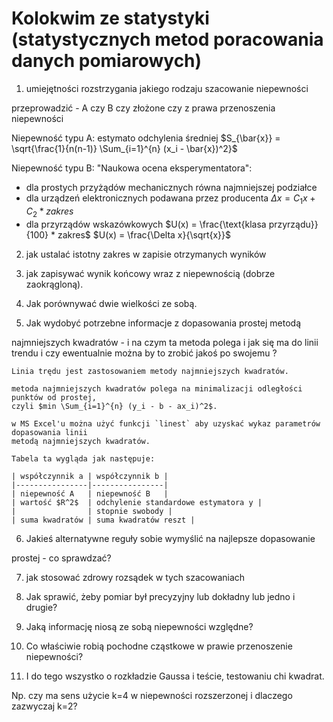 # Kolokwim ze statystyki (statystycznych metod poracowania danych pomiarowych)
1. umiejętności rozstrzygania jakiego rodzaju szacowanie niepewności

przeprowadzić - A czy B czy złożone czy z prawa przenoszenia
niepewności

Niepewność typu A: estymato odchylenia średniej
$S_{\bar{x}} = \sqrt{\frac{1}{n(n-1)} \Sum_{i=1}^{n} (x_i - \bar{x})^2}$

Niepewność typu B: "Naukowa ocena eksperymentatora":
- dla prostych przyżądów mechanicznych równa najmniejszej podziałce
- dla urządzeń elektronicznych podawana przez producenta $\Delta x = C_1 x + C_2 * zakres$
- dla przyrządów wskazówkowych $U(x) = \frac{\text{klasa przyrządu}}{100} * zakres$ $U(x) = \frac{\Delta x}{\sqrt{x}}$

2. jak ustalać istotny zakres w zapisie otrzymanych wyników

3. jak zapisywać wynik końcowy wraz z niepewnością (dobrze zaokrągloną).

4. Jak porównywać dwie wielkości ze sobą.

5. Jak wydobyć potrzebne informacje z dopasowania prostej metodą

najmniejszych kwadratów - i na czym ta metoda polega i jak się ma do
linii trendu i czy ewentualnie można by to zrobić jakoś po swojemu ?

```{tip}
Linia trędu jest zastosowaniem metody najmniejszych kwadratów.

metoda najmniejszych kwadratów polega na minimalizacji odległości punktów od prostej,
czyli $min \Sum_{i=1}^{n} (y_i - b - ax_i)^2$.

w MS Excel'u można użyć funkcji `linest` aby uzyskać wykaz parametrów dopasowania linii
metodą najmniejszych kwadratów. 

Tabela ta wygląda jak następuje:

| współczynnik a | współczynnik b |
|----------------|----------------|
| niepewność A   | niepewność B   |
| wartość $R^2$  | odchylenie standardowe estymatora y |
|                | stopnie swobody |
| suma kwadratów | suma kwadratów reszt |
```


6. Jakieś alternatywne reguły sobie wymyślić na najlepsze dopasowanie

prostej - co sprawdzać?

7. jak stosować zdrowy rozsądek w tych szacowaniach

8. Jak sprawić, żeby pomiar był precyzyjny lub dokładny lub jedno i
drugie?

9. Jaką informację niosą ze sobą niepewności względne?

10. Co właściwie robią pochodne cząstkowe w prawie przenoszenie niepewności?

11. I do tego wszystko o rozkładzie Gaussa i teście, testowaniu chi kwadrat.

Np. czy ma sens użycie k=4 w niepewności rozszerzonej i dlaczego
zazwyczaj k=2?


